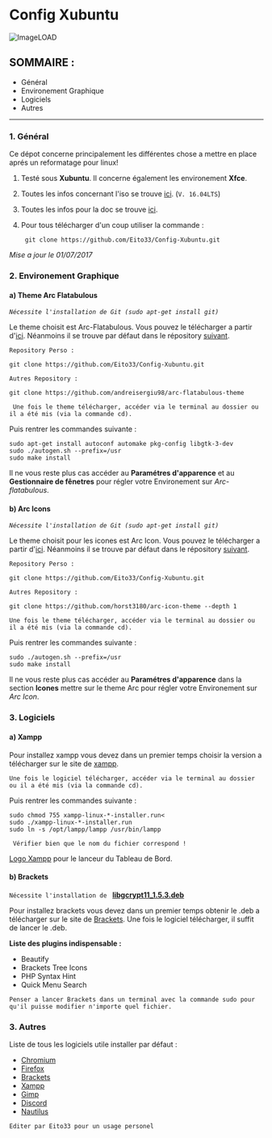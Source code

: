 # Config Xubuntu
![ImageLOAD](http://i.imgur.com/4GPHrtH.png)

## SOMMAIRE : 

* Général
* Environement Graphique
* Logiciels
* Autres


------------------------------


### 1. Général

Ce dépot concerne principalement les différentes chose a mettre en place aprés un reformatage pour linux!

1. Testé sous **Xubuntu**. Il concerne également les environement **Xfce**.
2. Toutes les infos concernant l'iso se trouve [ici](http://xubuntu.fr/). (`V. 16.04LTS`)
3. Toutes les infos pour la doc se trouve [ici](https://doc.ubuntu-fr.org/).
4. Pour tous télécharger d'un coup utiliser la commande :

        git clone https://github.com/Eito33/Config-Xubuntu.git


*Mise a jour le 01/07/2017* 

### 2. Environement Graphique

#### a) Theme Arc Flatabulous
*` Nécessite l'installation de Git (sudo apt-get install git) `*

Le theme choisit est Arc-Flatabulous. Vous pouvez le télécharger a partir d'[ici](https://github.com/Eito33/Config-Xubuntu/tree/master/arc-flatabulous).
Néanmoins il se trouve par défaut dans le répository [suivant](https://github.com/andreisergiu98/arc-flatabulous-theme).

`Repository Perso :`

    git clone https://github.com/Eito33/Config-Xubuntu.git
  
 `Autres Repository :`

    git clone https://github.com/andreisergiu98/arc-flatabulous-theme
 
 
` Une fois le theme télécharger, accéder via le terminal au dossier ou il a été mis (via la commande cd).`

Puis rentrer les commandes suivante :

    sudo apt-get install autoconf automake pkg-config libgtk-3-dev
    sudo ./autogen.sh --prefix=/usr
    sudo make install

Il ne vous reste plus cas accéder au **Paramétres d'apparence** et au **Gestionnaire de fênetres** pour régler votre Environement sur *Arc-flatabulous*.


#### b) Arc Icons
*` Nécessite l'installation de Git (sudo apt-get install git) `*

Le theme choisit pour les icones est Arc Icon. Vous pouvez le télécharger a partir d'[ici](https://github.com/Eito33/Config-Xubuntu/tree/master/arc-icon).
Néanmoins il se trouve par défaut dans le répository [suivant](https://github.com/horst3180/arc-icon-theme).

`Repository Perso :`

    git clone https://github.com/Eito33/Config-Xubuntu.git
  
 `Autres Repository :`

    git clone https://github.com/horst3180/arc-icon-theme --depth 1
 
 
`Une fois le theme télécharger, accéder via le terminal au dossier ou il a été mis (via la commande cd).`

Puis rentrer les commandes suivante :

    sudo ./autogen.sh --prefix=/usr
    sudo make install

Il ne vous reste plus cas accéder au **Paramétres d'apparence** dans la section **Icones** mettre sur le theme Arc pour régler votre Environement sur *Arc Icon*.


### 3. Logiciels

#### a) Xampp

Pour installez xampp vous devez dans un premier temps choisir la version a télécharger sur le site de [xampp](https://www.apachefriends.org/fr/download.html).

`Une fois le logiciel télécharger, accéder via le terminal au dossier ou il a été mis (via la commande cd).`

Puis rentrer les commandes suivante : 

    sudo chmod 755 xampp-linux-*-installer.run<
    sudo ./xampp-linux-*-installer.run
    sudo ln -s /opt/lampp/lampp /usr/bin/lampp

` Vérifier bien que le nom du fichier correspond !`

[Logo Xampp](https://drive.google.com/drive/folders/0B8eas3cznJoBRGxHdVlFeHJUX0E?usp=sharing) pour le lanceur du Tableau de Bord.

#### b) Brackets
`Nécessite l'installation de ` **[libgcrypt11_1.5.3.deb](https://github.com/Eito33/Config-Xubuntu/tree/master/lib)**

Pour installez brackets vous devez dans un premier temps obtenir le .deb a télécharger sur le site de [Brackets](http://brackets.io/).
Une fois le logiciel télécharger, il suffit de lancer le .deb.

**Liste des plugins indispensable :**
* Beautify
* Brackets Tree Icons
* PHP Syntax Hint
* Quick Menu Search

`Penser a lancer Brackets dans un terminal avec la commande sudo pour qu'il puisse modifier n'importe quel fichier.`




### 3. Autres

Liste de tous les logiciels utile installer par défaut :

* [Chromium](https://doc.ubuntu-fr.org/chromium-browser)
* [Firefox](https://doc.ubuntu-fr.org/firefox)
* [Brackets](http://brackets.io/)
* [Xampp](https://doc.ubuntu-fr.org/xampp)
* [Gimp](https://doc.ubuntu-fr.org/gimp)
* [Discord](https://doc.ubuntu-fr.org/discord)
* [Nautilus ](https://doc.ubuntu-fr.org/nautilus)


` Editer par Eito33 pour un usage personel `
